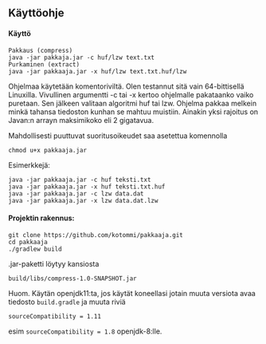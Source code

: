 ## Käyttöohje

#### Käyttö
```
Pakkaus (compress)
java -jar pakkaja.jar -c huf/lzw text.txt
Purkaminen (extract)
java -jar pakkaaja.jar -x huf/lzw text.txt.huf/lzw
```

Ohjelmaa käytetään komentoriviltä. Olen testannut sitä vain 64-bittisellä Linuxilla.
Vivullinen argumentti -c tai -x kertoo ohjelmalle pakataanko vaiko puretaan.
Sen jälkeen valitaan algoritmi huf tai lzw.
Ohjelma pakkaa melkein minkä tahansa tiedoston kunhan se mahtuu muistiin. 
Ainakin yksi rajoitus on Javan:n arrayn maksimikoko eli 2 gigatavua. 




Mahdollisesti puuttuvat suoritusoikeudet saa asetettua komennolla
```
chmod u+x pakkaaja.jar
```
Esimerkkejä: 
```
java -jar pakkaaja.jar -c huf teksti.txt
java -jar pakkaaja.jar -x huf teksti.txt.huf
java -jar pakkaaja.jar -c lzw data.dat
java -jar pakkaaja.jar -x lzw data.dat.lzw
```

#### Projektin rakennus:
```
git clone https://github.com/kotommi/pakkaaja.git
cd pakkaaja
./gradlew build
```
.jar-paketti löytyy kansiosta
```
build/libs/compress-1.0-SNAPSHOT.jar
```

Huom. Käytän openjdk11:ta, jos käytät koneellasi jotain muuta versiota avaa tiedosto ```build.gradle``` ja muuta riviä 
```
sourceCompatibility = 1.11
```
esim ```sourceCompatibility = 1.8``` openjdk-8:lle.


